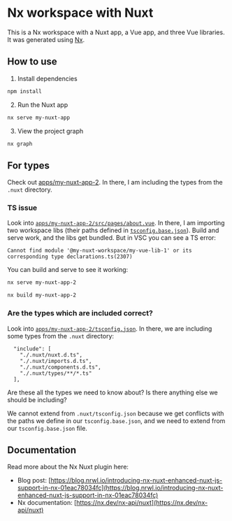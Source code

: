 # Nx workspace with Nuxt

This is a Nx workspace with a Nuxt app, a Vue app, and three Vue libraries. It was generated using [Nx](https://nx.dev).

## How to use

1. Install dependencies

```bash
npm install
```

2. Run the Nuxt app

```bash
nx serve my-nuxt-app
```

3. View the project graph

```bash
nx graph
```

## For types

Check out [apps/my-nuxt-app-2](apps/my-nuxt-app-2). In there, I am including the types from the `.nuxt` directory.

### TS issue

Look into [`apps/my-nuxt-app-2/src/pages/about.vue`](apps/my-nuxt-app-2/src/pages/about.vue). In there, I am importing two workspace libs (their paths defined in [`tsconfig.base.json`](tsconfig.base.json)). Build and serve work, and the libs get bundled. But in VSC you can see a TS error:

```
Cannot find module '@my-nuxt-workspace/my-vue-lib-1' or its corresponding type declarations.ts(2307)
```

You can build and serve to see it working:

```bash
nx serve my-nuxt-app-2
```

```bash
nx build my-nuxt-app-2
```

### Are the types which are included correct?

Look into [`apps/my-nuxt-app-2/tsconfig.json`](apps/my-nuxt-app-2/tsconfig.json). In there, we are including some types from the `.nuxt` directory:

```
  "include": [
    "./.nuxt/nuxt.d.ts",
    "./.nuxt/imports.d.ts",
    "./.nuxt/components.d.ts",
    "./.nuxt/types/**/*.ts"
  ],
```

Are these all the types we need to know about? Is there anything else we should be including?

We cannot extend from `.nuxt/tsconfig.json` because we get conflicts with the paths we define in our `tsconfig.base.json`, and we need to extend from our `tsconfig.base.json` file.

## Documentation

Read more about the Nx Nuxt plugin here:

- Blog post: [https://blog.nrwl.io/introducing-nx-nuxt-enhanced-nuxt-js-support-in-nx-01eac78034fc](https://blog.nrwl.io/introducing-nx-nuxt-enhanced-nuxt-js-support-in-nx-01eac78034fc)
- Nx documentation: [https://nx.dev/nx-api/nuxt](https://nx.dev/nx-api/nuxt)
